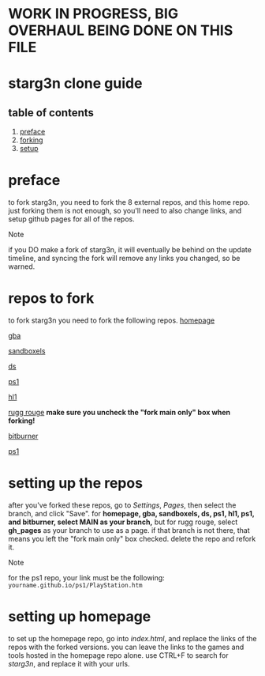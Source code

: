 # WORK IN PROGRESS, BIG OVERHAUL BEING DONE ON THIS FILE

# starg3n clone guide

## table of contents
1. [preface](#preface)
2. [forking](#repos-to-fork)
3. [setup](#setting-up-the-repos)


# preface
to fork starg3n, you need to fork the 8 external repos, and this home repo. just forking them is not enough, so you'll need to also change links, and setup github pages for all of the repos.
> [!NOTE]
> if you DO make a fork of starg3n, it will eventually be behind on the update timeline, and syncing the fork will remove any links you changed, so be warned.

# repos to fork
to fork starg3n you need to fork the following repos.
[homepage](https://github.com/starg3n/starg3n.github.io/tree/main)

[gba](https://github.com/starg3n/gba)

[sandboxels](https://github.com/starg3n/sandboxels)

[ds](https://github.com/starg3n/ds)

[ps1](https://github.com/starg3n/ps1)

[hl1](https://github.com/starg3n/hl1)

[rugg rouge](https://github.com/starg3n/rr) **make sure you uncheck the "fork main only" box when forking!**

[bitburner](https://github.com/starg3n/bitburner)

[ps1](https://github.com/starg3n/ps1)

# setting up the repos

after you've forked these repos, go to _Settings_, _Pages_, then select the branch, and click "Save".
for **homepage, gba, sandboxels, ds, ps1, hl1, ps1, and bitburner, select MAIN as your branch,** but for rugg rouge, select **gh_pages** as your branch to use as a page. if that branch is not there, that means you left the "fork main only" box checked. delete the repo and refork it. 
> [!NOTE]
> for the ps1 repo, your link must be the following: \
> ```yourname.github.io/ps1/PlayStation.htm```

# setting up homepage

to set up the homepage repo, go into _index.html_, and replace the links of the repos with the forked versions. you can leave the links to the games and tools hosted in the homepage repo alone.
use CTRL+F to search for _starg3n_, and replace it with your urls.
